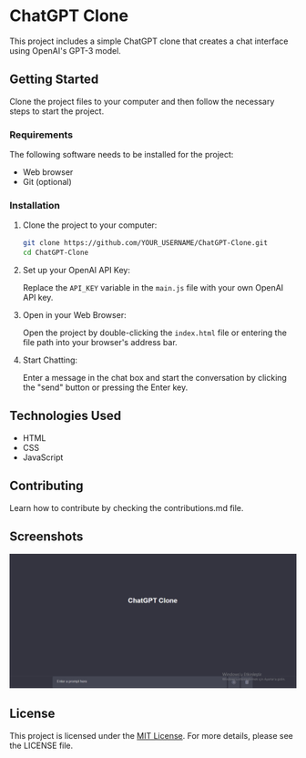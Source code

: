 # ChatGPT Clone

This project includes a simple ChatGPT clone that creates a chat interface using OpenAI's GPT-3 model.

## Getting Started

Clone the project files to your computer and then follow the necessary steps to start the project.

### Requirements

The following software needs to be installed for the project:

- Web browser
- Git (optional)

### Installation

1. Clone the project to your computer:

    ```bash
    git clone https://github.com/YOUR_USERNAME/ChatGPT-Clone.git
    cd ChatGPT-Clone
    ```

2. Set up your OpenAI API Key:

    Replace the `API_KEY` variable in the `main.js` file with your own OpenAI API key.

3. Open in your Web Browser:

    Open the project by double-clicking the `index.html` file or entering the file path into your browser's address bar.

4. Start Chatting:

    Enter a message in the chat box and start the conversation by clicking the "send" button or pressing the Enter key.

## Technologies Used

- HTML
- CSS
- JavaScript

## Contributing

Learn how to contribute by checking the contributions.md file.

## Screenshots

![chatgpt-clone](images/chatgpt.gif)

## License

This project is licensed under the [MIT License](LICENSE). For more details, please see the LICENSE file.

